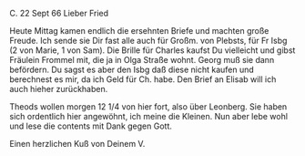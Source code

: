  C. 22 Sept 66
Lieber Fried

Heute Mittag kamen endlich die ersehnten Briefe und machten große Freude. Ich sende sie Dir fast alle auch für Großm. von Plebsts, für Fr Isbg (2 von Marie, 1 von Sam). Die Brille für Charles kaufst Du vielleicht und gibst Fräulein Frommel mit, die ja in Olga Straße wohnt. Georg muß sie dann befördern. Du sagst es aber den Isbg daß diese nicht kaufen und berechnest es mir, da ich Geld für Ch. habe. Den Brief an Elisab will ich auch hieher zurückhaben.

Theods wollen morgen 12 1/4 von hier fort, also über Leonberg. Sie haben sich ordentlich hier angewöhnt, ich meine die Kleinen. Nun aber lebe wohl und lese die contents mit Dank gegen Gott.

 Einen herzlichen Kuß von Deinem
 V.
